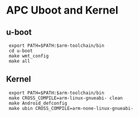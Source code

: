 # APC Uboot and Kernel


## u-boot

     export PATH=$PATH:$arm-toolchain/bin
     cd u-boot
     make wmt_config
     make all
     
## Kernel

     export PATH=$PATH:$arm-toolchain/bin
     make CROSS_COMPILE=arm-linux-gnueabi- clean
     make Android_defconfig
     make ubin CROSS_COMPILE=arm-none-linux-gnueabi-





